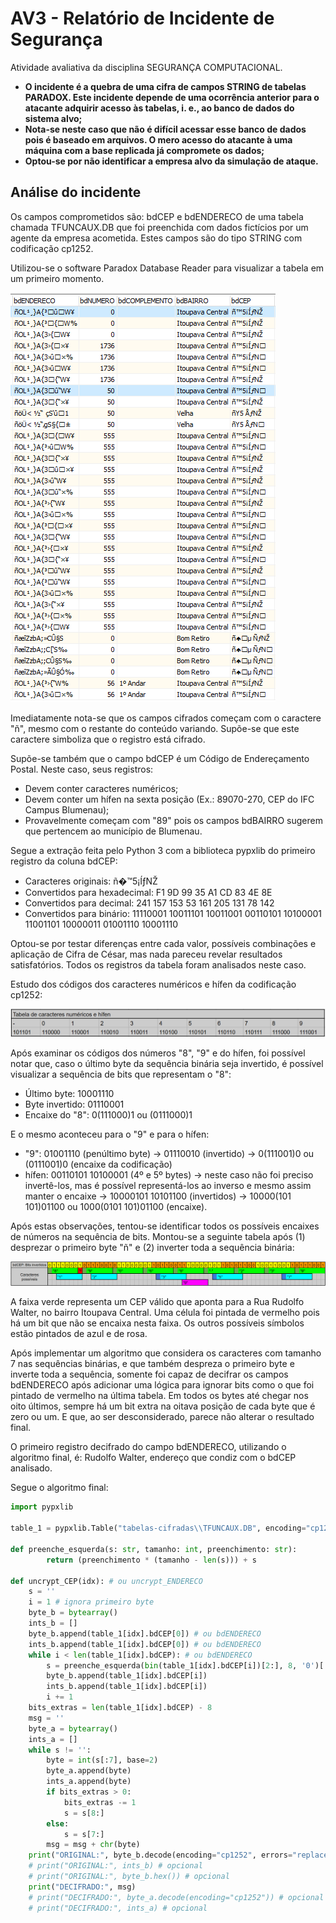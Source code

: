 # AV3 - Relatório de Incidente de Segurança

Atividade avaliativa da disciplina SEGURANÇA COMPUTACIONAL.

- **O incidente é a quebra de uma cifra de campos STRING de tabelas PARADOX. Este incidente depende de uma ocorrência anterior para o atacante adquirir acesso às tabelas, i. e., ao banco de dados do sistema alvo;**
- **Nota-se neste caso que não é difícil acessar esse banco de dados pois é baseado em arquivos. O mero acesso do atacante à uma máquina com a base replicada já compromete os dados;**
- **Optou-se por não identificar a empresa alvo da simulação de ataque.**

## Análise do incidente

Os campos comprometidos são: bdCEP e bdENDERECO de uma tabela chamada TFUNCAUX.DB que foi preenchida com dados fictícios por um agente da empresa acometida. Estes campos são do tipo STRING com codificação cp1252.

Utilizou-se o software Paradox Database Reader para visualizar a tabela em um primeiro momento.

![](img/campos.png)

Imediatamente nota-se que os campos cifrados começam com o caractere "ñ", mesmo com o restante do conteúdo variando. Supõe-se que este caractere simboliza que o registro está cifrado.

Supõe-se também que o campo bdCEP é um Código de Endereçamento Postal. Neste caso, seus registros:
- Devem conter caracteres numéricos;
- Devem conter um hífen na sexta posição (Ex.: 89070-270, CEP do IFC Campus Blumenau);
- Provavelmente começam com "89" pois os campos bdBAIRRO sugerem que pertencem ao município de Blumenau.

Segue a extração feita pelo Python 3 com a biblioteca pypxlib do primeiro registro da coluna bdCEP:
- Caracteres originais: ñ�™5¡ÍƒNŽ
- Convertidos para hexadecimal: F1 9D 99 35 A1 CD 83 4E 8E
- Convertidos para decimal: 241 157 153 53 161 205 131 78 142
- Convertidos para binário: 11110001 10011101 10011001 00110101 10100001 11001101 10000011 01001110 10001110

Optou-se por testar diferenças entre cada valor, possíveis combinações e aplicação de Cifra de César, mas nada pareceu revelar resultados satisfatórios. Todos os registros da tabela foram analisados neste caso.

Estudo dos códigos dos caracteres numéricos e hífen da codificação cp1252:

![](img/tabela-codigos-caracteres.png)

Após examinar os códigos dos números "8", "9" e do hífen, foi possível notar que, caso o último byte da sequência binária seja invertido, é possível visualizar a sequência de bits que representam o "8":
- Último byte: 10001110
- Byte invertido: 01110001
- Encaixe do "8": 0(111000)1 ou (0111000)1

E o mesmo aconteceu para o "9" e para o hífen:
- "9": 01001110 (penúltimo byte) -> 01110010 (invertido) -> 0(111001)0 ou (0111001)0 (encaixe da codificação)
- hífen: 00110101 10100001 (4º e 5º bytes) -> neste caso não foi preciso invertê-los, mas é possível representá-los ao inverso e mesmo assim manter o encaixe -> 10000101 10101100 (invertidos) -> 10000(101 101)01100 ou 1000(0101 101)01100 (encaixe).

Após estas observações, tentou-se identificar todos os possíveis encaixes de números na sequência de bits. Montou-se a seguinte tabela após (1) desprezar o primeiro byte "ñ" e (2) inverter toda a sequência binária:

![](img/tabela-caracteres-identificados.png)

A faixa verde representa um CEP válido que aponta para a Rua Rudolfo Walter, no bairro Itoupava Central. Uma célula foi pintada de vermelho pois há um bit que não se encaixa nesta faixa. Os outros possíveis símbolos estão pintados de azul e de rosa.

Após implementar um algoritmo que considera os caracteres com tamanho 7 nas sequências binárias, e que também despreza o primeiro byte e inverte toda a sequência, somente foi capaz de decifrar os campos bdENDERECO após adicionar uma lógica para ignorar bits como o que foi pintado de vermelho na última tabela. Em todos os bytes até chegar nos oito últimos, sempre há um bit extra na oitava posição de cada byte que é zero ou um. E que, ao ser desconsiderado, parece não alterar o resultado final.

O primeiro registro decifrado do campo bdENDERECO, utilizando o algoritmo final, é: Rudolfo Walter, endereço que condiz com o bdCEP analisado.

Segue o algoritmo final:

```python
import pypxlib

table_1 = pypxlib.Table("tabelas-cifradas\\TFUNCAUX.DB", encoding="cp1252", px_encoding="cp1252")

def preenche_esquerda(s: str, tamanho: int, preenchimento: str):
        return (preenchimento * (tamanho - len(s))) + s

def uncrypt_CEP(idx): # ou uncrypt_ENDERECO
    s = ''
    i = 1 # ignora primeiro byte
    byte_b = bytearray()
    ints_b = []
    byte_b.append(table_1[idx].bdCEP[0]) # ou bdENDERECO
    ints_b.append(table_1[idx].bdCEP[0]) # ou bdENDERECO
    while i < len(table_1[idx].bdCEP): # ou bdENDERECO
        s = preenche_esquerda(bin(table_1[idx].bdCEP[i])[2:], 8, '0')[::-1] + s # ou bdENDERECO
        byte_b.append(table_1[idx].bdCEP[i])
        ints_b.append(table_1[idx].bdCEP[i])
        i += 1
    bits_extras = len(table_1[idx].bdCEP) - 8
    msg = ''
    byte_a = bytearray()
    ints_a = []
    while s != '':
        byte = int(s[:7], base=2)
        byte_a.append(byte)
        ints_a.append(byte)
        if bits_extras > 0:
            bits_extras -= 1
            s = s[8:]
        else:
            s = s[7:]
        msg = msg + chr(byte)
    print("ORIGINAL:", byte_b.decode(encoding="cp1252", errors="replace"))
    # print("ORIGINAL:", ints_b) # opcional
    # print("ORIGINAL:", byte_b.hex()) # opcional
    print("DECIFRADO:", msg)
    # print("DECIFRADO:", byte_a.decode(encoding="cp1252")) # opcional
    # print("DECIFRADO:", ints_a) # opcional
```